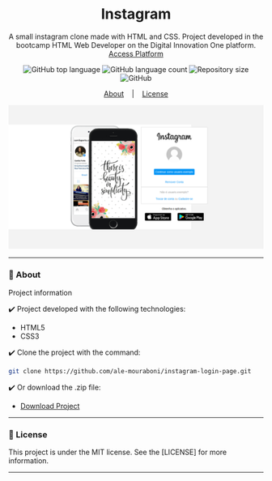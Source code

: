 <h1 align="center">Instagram</h1>
<p align="center">A small instagram clone made with HTML and CSS. Project developed in the bootcamp HTML Web Developer on the Digital Innovation One platform.
</br>
<a href="https://www.digitalinnovation.one">Access Platform</a>
</p>

<p align="center">
  <img alt="GitHub top language" src="https://img.shields.io/github/languages/top/ale-mouraboni/instagram-login-page">

  <img alt="GitHub language count" src="https://img.shields.io/github/languages/count/ale-mouraboni/instagram-login-page">

  <img alt="Repository size" src="https://img.shields.io/github/repo-size/ale-mouraboni/instagram-login-page">

  <img alt="GitHub" src="https://img.shields.io/github/license/ale-mouraboni/instagram-login-page">
</p>

<p align="center">
  <a href="#rocket-about">About</a>
  &nbsp;&nbsp;&nbsp;|&nbsp;&nbsp;&nbsp;
  <a href="#memo-license">License</a>
</p>

![Demo](github/demo.png)

---

### :rocket: About
Project information

:heavy_check_mark: Project developed with the following technologies:
* HTML5
* CSS3

:heavy_check_mark: Clone the project with the command:

```sh
git clone https://github.com/ale-mouraboni/instagram-login-page.git
```  
  
:heavy_check_mark: Or download the .zip file:  
  
* [Download Project](https://github.com/ale-mouraboni/instagram-login-page/archive/refs/heads/main.zip)

---

### :memo: License
This project is under the MIT license. See the [LICENSE] for more information.

---
